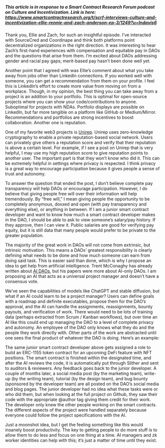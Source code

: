 
##### This article is in response to a Smart Contract Research Forum podcast on Culture and Incentivization. Link is here: https://www.smartcontractresearch.org/t/scrf-interviews-culture-and-incentivization-ellie-rennie-and-zach-anderson-ep-3/1249?u=lndavis6

Thank you, Ellie and Zach, for such an insightful episode. I’ve interacted with SourceCred and Coordinape and think both platforms point decentralized organizations in the right direction. It was interesting to hear Zach’s first-hand experiences with compensation and equitable pay in DAOs and the questions that arise from them. I’m excited about DAOs addressing gender and racial pay gaps; merit-based pay hasn’t been done well yet. 

Another point that I agreed with was Ellie’s comment about what you take away from jobs other than LinkedIn connections. If you worked well with someone, you can get a recommendation from them on your profile. I feel this is LinkedIn’s effort to create more value from moving on from a workplace. Though, in my opinion, the best thing you can take away from a project is an addition to your portfolio. This is optimal for open-source projects where you can show your code/contributions to anyone. Suboptimal for projects with NDAs. Portfolio displays are possible on LinkedIn, but far more tangible on a platform like GitHub or Medium/Mirror. Recommendations and portfolios are strong incentives to boost collaboration. Another one is reputation.

One of my favorite web3 projects is [Unirep](https://medium.com/privacy-scaling-explorations/unirep-a-private-and-non-repudiable-reputation-system-7fb5c6478549). Unirep uses zero-knowledge cryptography to enable a private reputation-based social network. Users can privately give others a reputation score and verify that their reputation is above a certain level. For example, if I see a post on Unirep that is very helpful, I may use my high reputation score to give reputation points to another user. The important part is that they won’t know who did it. This can be extremely helpful in settings where privacy is respected. I think privacy is a great way to encourage participation because it gives people a sense of trust and autonomy.

To answer the question that ended the post, I don’t believe complete pay transparency will help DAOs or encourage participation. However, I do believe that giving people free will over their information will help tremendously. By “free will,” I mean giving people the opportunity to be completely anonymous, doxxed and open (with pay transparency and everything else), or anything in between. If I am a junior smart contract developer and want to know how much a smart contract developer makes in the DAO, I should be able to ask to view someone’s salary/pay history. If they approve, then I can view it. Public salaries are good for verifying pay equity, but it is still data that many people would prefer to be private to the greater population. 

The majority of the great work in DAOs will not come from extrinsic, but intrinsic motivation. This means a DAOs’ greatest responsibility is clearly defining what needs to be done and how much someone can earn from doing said task. This is easier said than done, which is why I propose an idea to get help from artificial intelligence. Trent McConaghy has already written about [AI DAOs](https://medium.com/@trentmc0/ai-daos-and-three-paths-to-get-there-cfa0a4cc37b8), but his papers were more about AI-only DAOs. I am proposing an AI that acts as a universal project manager and doesn’t have a consensus vote. 

We’ve seen the capabilities of models like ChatGPT and stable diffusion, but what if an AI could learn to be a project manager? Users can define goals with a roadmap and definite executables, propose them for the DAO’s approval, and the AI can handle the assignments, reassignments, bounty payouts, and verification of work. There would need to be lots of training data (perhaps extracted from Scrum / Kanban workflows), but over time an AI like this could end up managing the DAO to a level of complete privacy and autonomy. An employee of the DAO only knows what they do and the people they work directly with. Other parts of the work are abstracted until one sees the final product of whatever the DAO is doing. Here’s an example:

The same junior smart contract developer above gets assigned a role to build an ERC-1155 token contract for an upcoming DeFi feature with NFT positions. The smart contract is finished within the designated time, and after the AI reviews the code, it is automatically put through Slither and sent to auditors & reviewers. Any feedback goes back to the junior developer. A couple of months later, a social media post (by the marketing team), write-up (by the writing team), tutorial (by the design team), and bug bounty (sponsored by the developer team) are all posted on the DAO’s social media and blog pages. The junior developer had no idea what these tasks were or who did them, but when looking at the full project on Github, they saw their code with the appropriate @author tag giving them credit for their work. The developer only knew the other people working on the smart contracts. The different aspects of the project were handled separately because everyone could follow the project specifications with the AI. 

Just a moonshot idea, but I get the feeling something like this would insanely boost productivity. The key to getting people to do more stuff is to allow them to do less and focus on one thing at a time. AI managers and zk worker identities can help with this; it’s just a matter of time until they exist.
